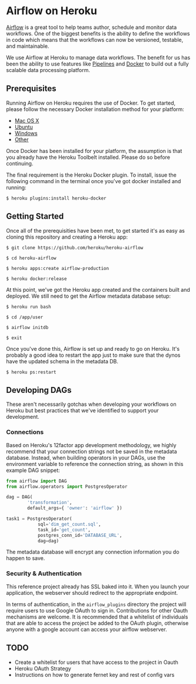 # Airflow on Heroku

[Airflow](https://github.com/airbnb/airflow) is a great tool to help teams
author, schedule and monitor data workflows. One of the biggest benefits is the
ability to define the workflows in code which means that the workflows can now
be versioned, testable, and maintainable. 

We use Airflow at Heroku to manage data workflows. The benefit for us has been
the ability to use features like
[Pipelines](https://devcenter.heroku.com/articles/pipelines) and [Docker](https://devcenter.heroku.com/articles/docker) to build out a fully
scalable data processing platform.

## Prerequisites

Running Airflow on Heroku requires the use of Docker. To get started, please
follow the necessary Docker installation method for your platform:

* [Mac OS X](https://docs.docker.com/installation/mac/)
* [Ubuntu](https://docs.docker.com/installation/ubuntulinux)
* [Windows](https://docs.docker.com/installation/windows/)
* [Other](https://docs.docker.com/installation/)

Once Docker has been installed for your platform, the assumption is that you
already have the Heroku Toolbelt installed. Please do so before continuing.

The final requirement is the Heroku Docker plugin. To install, issue the
following command in the terminal once you've got docker installed and running:

```
$ heroku plugins:install heroku-docker
```

## Getting Started

Once all of the prerequisities have been met, to get started it's as easy as
cloning this repository and creating a Heroku app:

```
$ git clone https://github.com/heroku/heroku-airflow

$ cd heroku-airflow

$ heroku apps:create airflow-production

$ heroku docker:release
```

At this point, we've got the Heroku app created and the containers built and
deployed. We still need to get the Airflow metadata database setup:

```
$ heroku run bash

$ cd /app/user

$ airflow initdb

$ exit
```

Once you've done this, Airflow is set up and ready to go on Heroku. It's
probably a good idea to restart the app just to make sure that the dynos have
the updated schema in the metadata DB.

```
$ heroku ps:restart
```

## Developing DAGs

These aren't necessarily gotchas when developing your workflows on Heroku but
best practices that we've identified to support your development.

### Connections

Based on Heroku's 12factor app development methodology, we highly recommend that
your connection strings not be saved in the metadata database. Instead, when
building operators in your DAGs, use the environment variable to reference the
connection string, as shown in this example DAG snippet:

```python
from airflow import DAG
from airflow.operators import PostgresOperator

dag = DAG(
        'transformation',
        default_args={ 'owner': 'airflow' })

task1 = PostgresOperator(
            sql='dim_get_count.sql',
            task_id='get_count',
            postgres_conn_id='DATABASE_URL',
            dag=dag)
```

The metadata database will encrypt any connection information you do happen to
save.

### Security & Authentication

This reference project already has SSL baked into it. When you launch your application, the webserver
should redirect to the appropriate endpoint.

In terms of authentication, in the ```airflow_plugins``` directory the project will
require users to use Google OAuth to sign in. Contributions for other Oauth
mechanisms are welcome. It is recommended that a whitelist of individuals that
are able to access the project be added to the OAuth plugin, otherwise anyone
with a google account can access your airflow webserver. 

## TODO

* Create a whitelist for users that have access to the project in Oauth
* Heroku OAuth Strategy
* Instructions on how to generate fernet key and rest of config vars
